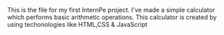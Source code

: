 This is the file for my first InternPe project.
I've made a simple calculator which performs basic arithmetic operations.
This calculator is created by using techonologies like HTML,CSS & JavaScript
